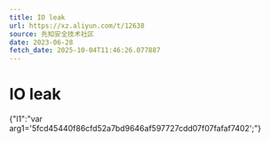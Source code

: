```yaml
---
title: IO leak
url: https://xz.aliyun.com/t/12638
source: 先知安全技术社区
date: 2023-06-28
fetch_date: 2025-10-04T11:46:26.077887
---
```


# IO leak

{"l1":"var arg1='5fcd45440f86cfd52a7bd9646af597727cdd07f07fafaf7402';"}